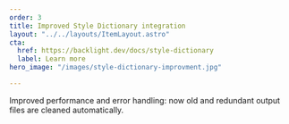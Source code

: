 ```yaml
---
order: 3
title: Improved Style Dictionary integration
layout: "../../layouts/ItemLayout.astro"
cta:
  href: https://backlight.dev/docs/style-dictionary
  label: Learn more
hero_image: "/images/style-dictionary-improvment.jpg"

---
```

Improved performance and error handling: now old and redundant output files are cleaned automatically.
